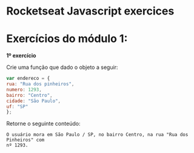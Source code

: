 # Rocketseat Javascript exercices

# Exercícios do módulo 1:

**1º exercício**

Crie uma função que dado o objeto a seguir:

 ```JavaScript
 var endereco = {
 rua: "Rua dos pinheiros",
 numero: 1293,
 bairro: "Centro",
 cidade: "São Paulo",
 uf: "SP"
};
 ```
 
Retorne o seguinte conteúdo:

 ```
 O usuário mora em São Paulo / SP, no bairro Centro, na rua "Rua dos Pinheiros" com
 nº 1293.
 ```
